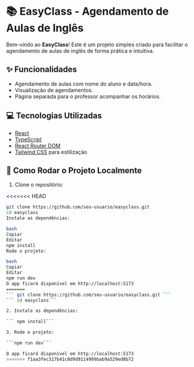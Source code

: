 # 📚 EasyClass - Agendamento de Aulas de Inglês

Bem-vindo ao **EasyClass**! Este é um projeto simples criado para facilitar o agendamento de aulas de inglês de forma prática e intuitiva.

## ✨ Funcionalidades

- Agendamento de aulas com nome do aluno e data/hora.
- Visualização de agendamentos.
- Página separada para o professor acompanhar os horários.

## 💻 Tecnologias Utilizadas

- [React](https://reactjs.org/)
- [TypeScript](https://www.typescriptlang.org/)
- [React Router DOM](https://reactrouter.com/)
- [Tailwind CSS](https://tailwindcss.com/) para estilização

## 🚀 Como Rodar o Projeto Localmente

1. Clone o repositório:

<<<<<<< HEAD
```bash
git clone https://github.com/seu-usuario/easyclass.git
cd easyclass
Instale as dependências:

bash
Copiar
Editar
npm install
Rode o projeto:

bash
Copiar
Editar
npm run dev
O app ficará disponível em http://localhost:5173
=======
``` git clone https://github.com/seu-usuario/easyclass.git ```
``` cd easyclass```

2. Instale as dependências:

``` npm install```

3. Rode o projeto:

```npm run dev```

O app ficará disponível em http://localhost:5173
>>>>>>> f1aa3fec317b41c0d9d9114989bab9a529ed8b72
